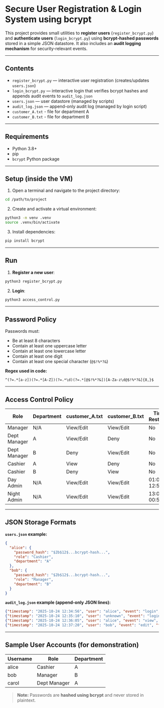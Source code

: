 # Secure User Registration & Login System using bcrypt

This project provides small utilities to **register users** (`register_bcrypt.py`) and **authenticate users** (`login_bcrypt.py`) using **bcrypt-hashed passwords** stored in a simple JSON datastore. It also includes an **audit logging mechanism** for security-relevant events.

---

## Contents

- `register_bcrypt.py` — interactive user registration (creates/updates `users.json`)  
- `login_bcrypt.py` — interactive login that verifies bcrypt hashes and appends audit events to `audit_log.json`  
- `users.json` — user datastore (managed by scripts)  
- `audit_log.json` — append-only audit log (managed by login script)  
- `customer_A.txt` - file for department A
- `customer_B.txt` - file for department B

---

## Requirements

- Python 3.8+  
- pip  
- `bcrypt` Python package  

---

## Setup (inside the VM)

1. Open a terminal and navigate to the project directory:

```bash
cd /path/to/project
```

2. Create and activate a virtual environment:

```bash
python3 -m venv .venv
source .venv/bin/activate
```

3. Install dependencies:

```bash
pip install bcrypt
```

---

## Run

1. **Register a new user**:

```bash
python3 register_bcrypt.py
```

2. **Login**:

```bash
python3 access_control.py
```

---

## Password Policy

Passwords must:

- Be at least 8 characters  
- Contain at least one uppercase letter  
- Contain at least one lowercase letter  
- Contain at least one digit  
- Contain at least one special character (`@$!%*?&`)  

**Regex used in code:**

```regex
^(?=.*[a-z])(?=.*[A-Z])(?=.*\d)(?=.*[@$!%*?&])[A-Za-z\d@$!%*?&]{8,}$
```

---

## Access Control Policy

| Role           | Department | customer_A.txt | customer_B.txt | Time-Restricted |
|----------------|-----------|----------------|----------------|----------------|
| Manager        | N/A       | View/Edit      | View/Edit      | No             |
| Dept Manager   | A         | View/Edit      | Deny           | No             |
| Dept Manager   | B         | Deny           | View/Edit      | No             |
| Cashier        | A         | View           | Deny           | No             |
| Cashier        | B         | Deny           | View           | No             |
| Day Admin      | N/A       | View/Edit      | View/Edit      | 01:00–12:59    |
| Night Admin    | N/A       | View/Edit      | View/Edit      | 13:00–00:59    |

---

## JSON Storage Formats

**`users.json` example:**

```json
{
  "alice": {
    "password_hash": "$2b$12$...bcrypt-hash...",
    "role": "Cashier",
    "department": "A"
  },
  "bob": {
    "password_hash": "$2b$12$...bcrypt-hash...",
    "role": "Manager",
    "department": "B"
  }
}
```

**`audit_log.json` example (append-only JSON lines):**

```json
{"timestamp": "2025-10-24 12:34:56", "user": "alice", "event": "login", "file": "", "outcome": "allowed", "reason": "login success"}
{"timestamp": "2025-10-24 12:35:10", "user": "unknown", "event": "login", "file": "", "outcome": "denied", "reason": "user not found"}
{"timestamp": "2025-10-24 12:36:05", "user": "alice", "event": "view", "file": "customer_A.txt", "outcome": "allowed", "reason": "Access granted"}
{"timestamp": "2025-10-24 12:37:20", "user": "bob", "event": "edit", "file": "customer_B.txt", "outcome": "denied", "reason": "Access denied: insufficient permissions"}
```

---

## Sample User Accounts (for demonstration)

| Username | Role           | Department |
|----------|----------------|-----------|
| alice    | Cashier        | A         |
| bob      | Manager        | B         |
| carol    | Dept Manager   | A         |

> **Note:** Passwords are **hashed using bcrypt** and never stored in plaintext.